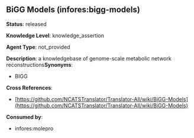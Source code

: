 [//]: # (DO NOT MANUALLY EDIT THIS FILE. IT IS GENERATED FROM A TEMPLATE.)

## BiGG Models (infores:bigg-models)

**Status**: released
  
**Knowledge Level**: knowledge_assertion
  
**Agent Type**: not_provided

**Description**: a knowledgebase of genome-scale metabolic network reconstructions**Synonyms**:

- BIGG

**Cross References**:

- [https://github.com/NCATSTranslator/Translator-All/wiki/BiGG-Models](https://github.com/NCATSTranslator/Translator-All/wiki/BiGG-Models)


**Consumed by**:

- infores:molepro